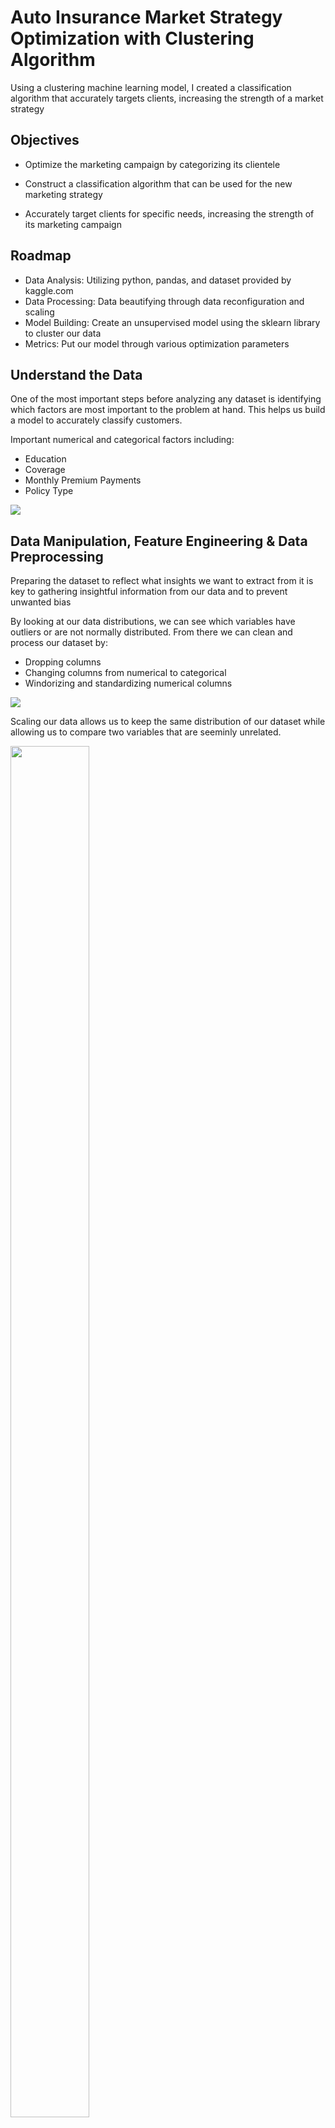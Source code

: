 # Auto Insurance Market Strategy Optimization with Clustering Algorithm
Using a clustering machine learning model, I created a classification algorithm that accurately targets clients, increasing the strength of a market strategy

## Objectives

- Optimize the marketing campaign by categorizing its clientele

- Construct a classification algorithm that can be used for the new marketing strategy

- Accurately target clients for specific needs, increasing the strength of its marketing campaign

## Roadmap

- Data Analysis: Utilizing python, pandas, and dataset provided by kaggle.com
- Data Processing: Data beautifying through data reconfiguration and scaling
- Model Building: Create an unsupervised model using the sklearn library to cluster our data
- Metrics: Put our model through various optimization parameters

## Understand the Data

One of the most important steps before analyzing any dataset is identifying which factors are most important to the problem at hand. This helps us build a model to accurately classify customers.

Important numerical and categorical factors including:
- Education
- Coverage
- Monthly Premium Payments
- Policy Type

<img src="https://github.com/cangeles14/Auto-Insurance-Clusting-Model-for-Market-Strategy/blob/master/visualizations/dataset.png">

## Data Manipulation, Feature Engineering & Data Preprocessing

Preparing the dataset to reflect what insights we want to extract from it is key to gathering insightful information from our data and to prevent unwanted bias

By looking at our data distributions, we can see which variables have outliers or are not normally distributed. From there we can clean and process our dataset by:

- Dropping columns
- Changing columns from numerical to categorical
- Windorizing and standardizing numerical columns

<img src="https://github.com/cangeles14/Auto-Insurance-Clusting-Model-for-Market-Strategy/blob/master/visualizations/datasetProcessing.png">

Scaling our data allows us to keep the same distribution of our dataset while allowing us to compare two variables that are seeminly unrelated.

<img src="https://github.com/cangeles14/Auto-Insurance-Clusting-Model-for-Market-Strategy/blob/master/visualizations/DataScaling.png" width="50%" height="75%">

<img src="https://github.com/cangeles14/Auto-Insurance-Clusting-Model-for-Market-Strategy/blob/master/visualizations/Customer%20Lifetime%20Value%20Distribution.png" width="50%" height="75%">

<img src="https://github.com/cangeles14/Auto-Insurance-Clusting-Model-for-Market-Strategy/blob/master/visualizations/Income%20Distribution.png" width="50%" height="75%">

## Building the Model

- Create an unsupervised machine model that can cluster our dataset customers
- Visualize these clusters and analyze similarities within clusters 
- Calculate how well our model is clustering our dataset
- Test  how well our model can predict new data points

The three clustering methods I will perform are K Means Clustering, DB Scan Clustering, and lastly, Agglomerative Clustering.

* [K Means](https://scikit-learn.org/stable/modules/generated/sklearn.cluster.KMeans.html) - Aims to partition observations into clusters in which each observation belongs to the cluster with the nearest mean

* [DB Scan](https://scikit-learn.org/stable/modules/generated/sklearn.cluster.DBSCAN.html) - Density based, spatial clustering method that groups together points that are closely packed together

* [Agglomerative](https://scikit-learn.org/stable/modules/generated/sklearn.cluster.AgglomerativeClustering.html) - Also called hierarchical clustering, a bottom-up clustering approach where each observation is assigned its own cluster and by calculating the similarity between clusters, merges them

## Model Performance & Metrics

Optimization allows our model to perform at its maximum to classify clusters. I will go over the models and some of the methods I used at optimizing them and analyzing their metrics.

Metrics:

* [Silhouette Score](https://scikit-learn.org/stable/modules/generated/sklearn.metrics.silhouette_score.html) - Silhouette Score is a classification metrics that measures how similar a datapoint is to its own cluster compared to all clusters

* [Dunn Index]() - Dunn Index uses cluster size and intercluster distances to evaluate clustering algorithms

* [Davies-Bouldin Index](https://scikit-learn.org/stable/modules/generated/sklearn.metrics.davies_bouldin_score.html) - Davies-Bouldin Index uses the ratio of parameters within the cluster to the parameters between clusters to optimize clustering algorithms 

K Means is an algorithm that tries to partition the dataset into distinct, non-overlapping groups or clusters. After running the model we can plot the epicenters of our clusters. This helps tell us if our clusters are distinct or not.

<img src="https://github.com/cangeles14/Auto-Insurance-Clusting-Model-for-Market-Strategy/blob/master/visualizations/KMeansClusteringCenters.png" width="50%" height="75%">

K Means Elbow is a visualization method that computes the optimal number of clusters for a K Means model within the ranges specified

<img src="https://github.com/cangeles14/Auto-Insurance-Clusting-Model-for-Market-Strategy/blob/master/visualizations/KElbowVis.png">

Looping through the metrics for DB Scan and Agglomerative clustering models, we can find the optimal parameters for each model. 

<img src="https://github.com/cangeles14/Auto-Insurance-Clusting-Model-for-Market-Strategy/blob/master/visualizations/DBAggloOptimization.png">

## Visualization of Clusters

One of the most important things when creating a clustering model is to actually visualize your clusters with your dataset. It's almost impossible to tell if your clustering algorithm is comparively good simply on metric scores.

Here is an image of our clustering model clustering customers and plotting that data with customers total claim amount  vs monthly payments. As we can see, our clusters are all distinct from one another and very few points overlap. This is a good visualization of clustering customers. 

<img src="https://github.com/cangeles14/Auto-Insurance-Clusting-Model-for-Market-Strategy/blob/master/visualizations/totalclaimvsmonthlycluster.png" width="50%" height="75%">

Next we can take a look at how our clustering algorithm is clustering customers when we look at customers income and their monthly premium payment amount. We can see that the clustering algorithm fairs pretty well in this case. One thing to note is that we can see many datapoints with simply 0$ in income. This could be interfering with our model, and if we wanted we could rerun the model again and simply remove all customers who have 0$ income. This could allow the model to cluster without such large outliers in the data.

<img src="https://github.com/cangeles14/Auto-Insurance-Clusting-Model-for-Market-Strategy/blob/master/visualizations/Income%20vs%20Monthly%20Premium.png" width="50%" height="75%">

## Clustering Insights & Marketing Strategy

Next we want to utilize this model to look at trends within our clusters. This will allow us to optimize or produce a strong marketing campaign. I will demonstrate how creating a clustering algorithm will bring forth new insights on our customers and data that we would have notherwise not known of. Creating specific clusters for specific types of customers, we can more accurately target our customer and audience.

First I will take a look at our dataset and how we would normally classify and target those based on income and education.

<img src="https://github.com/cangeles14/Auto-Insurance-Clusting-Model-for-Market-Strategy/blob/master/visualizations/AvgIncomeVsEducationData.png" width="50%" height="75%">

In the above image you can see that as higher education is reached, there is an increase in the customers income. This is to be expected. Higher education usually means higher paying jobs.

<img src="https://github.com/cangeles14/Auto-Insurance-Clusting-Model-for-Market-Strategy/blob/master/visualizations/AvgIncomeVsEducationCluster2.png" width="50%" height="75%">

In this image, I looked at only one cluster, and examined these customers income and education. It looks very different. You can see that the same trend does not hold true. The average income is almost the same for all education levels. This tells us that if we were to target simply on education alone, we wouldn't be very accurate in our assumptions.

Next I will take a look at how my clustering model classifies customers based on thier monthly premium payments and the policy type they have.

<img src="https://github.com/cangeles14/Auto-Insurance-Clusting-Model-for-Market-Strategy/blob/master/visualizations/AvgMonthlyByPolicyData.png" width="50%" height="75%">

The above image is classification without utilizing the clustering algorithm. You can see that the average monthly payment is the same for all customers with differnent policy types. A marketing campaign targeting customers based on this information would simply target all customers.

<img src="https://github.com/cangeles14/Auto-Insurance-Clusting-Model-for-Market-Strategy/blob/master/visualizations/AvgMonthlyByPolicyClusters.png" width="50%" height="75%">

Next, if we take a look at the same data but this time clustering our customers, we can see that we infact have different groups of customers that have different monthly payments for each policy type. This allows us to target customers with those parameters. 

# Prediction Model

- Add our clustering algorithm back to our data and group customers by our new clusters
- Split our data into a training set and test set to create new model
- Test various model predictions 
- Run the best model and report on the accuracy of the model to predict new customers


Lastly, I took a look at how we can utilize this clustering model, combined with a prediction model, to target new incoming customers or predict and classify new customers that just join or prehaps are looking to join. This can not only strengthen our current marketing campaign, but also allow for onboarding of new customers.

Train/Test Split separates our data into training and test sets so we can build our prediction model. Next I create a list of models I wanted to test to see which prediction model had the highest accuracy.

<img src="https://github.com/cangeles14/Auto-Insurance-Clusting-Model-for-Market-Strategy/blob/master/visualizations/predictionmodelcode.png">

I then ran every model in the list and compared the accuracy of each model to choose which performed the best based on their accuracy.

<img src="https://github.com/cangeles14/Auto-Insurance-Clusting-Model-for-Market-Strategy/blob/master/visualizations/predictionmodelresults.png" width="30%" height="30%">

## Presentation

* [Presentation](https://github.com/cangeles14/Auto-Insurance-Clusting-Model-for-Market-Strategy/blob/master/Auto%20Insurance%20Clustering%20Model.pdf)

## Built With

* [Python](https://docs.python.org/3/) - The programming language used
* [Pandas](https://pandas.pydata.org/pandas-docs/stable/index.html) - library providing high-performance, easy-to-use data structures and data analysis tools for the Python programming language
* [MySQL](https://www.mysql.com/) -  MySQL is an open-source relational database management system for SQL
* [Tableau](https://www.tableau.com/) - Popular Data visualization tool
* [MatPlotLib](https://matplotlib.org/contents.html) - Matplotlib is a Python 2D plotting library which produces publication quality figures in a variety of hardcopy formats and interactive environments across platforms

## Authors

* **Christopher Angeles** - [cangeles14](https://github.com/cangeles14)

## Acknowledgments

* [Ironhack](https://www.ironhack.com/en/data-analytics) -  Data Analytics Bootcamp @ Ironhack Paris
